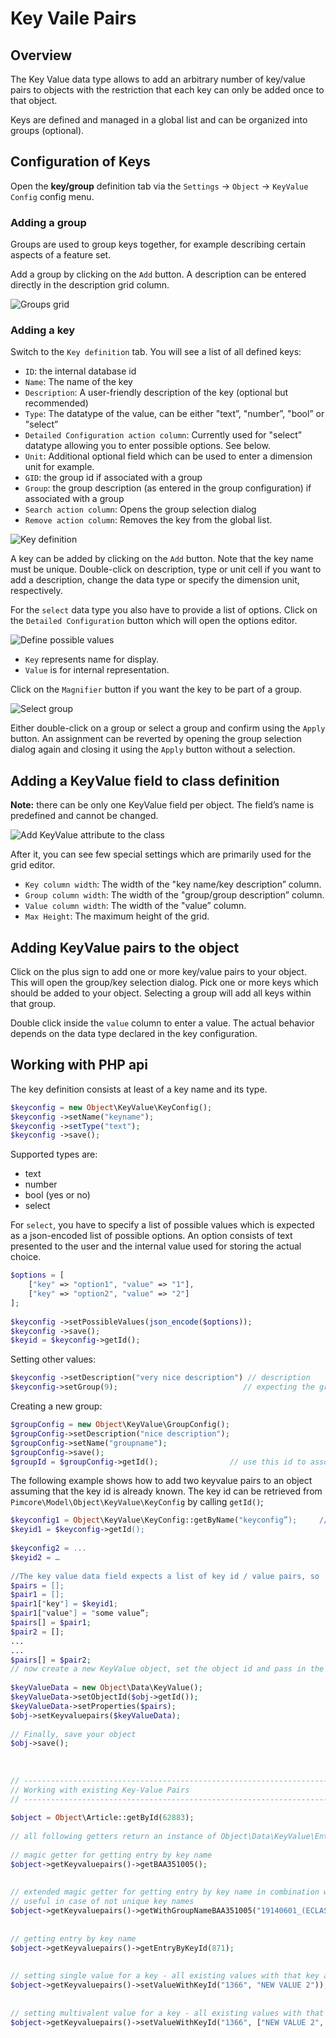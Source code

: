 # Key Vaile Pairs

## Overview

The Key Value data type allows to add an arbitrary number of key/value pairs to objects with the restriction that each 
key can only be added once to that object.

Keys are defined and managed in a global list and can be organized into groups (optional).

## Configuration of Keys

Open the **key/group** definition tab via the ```Settings``` -> ```Object``` -> ```KeyValue Config``` config menu.

### Adding a group

Groups are used to group keys together, for example describing certain aspects of a feature set.

Add a group by clicking on the ```Add``` button. A description can be entered directly in the description grid column.

![Groups grid](../../../img/Objects_KeyValue_Groups.png)

### Adding a key

Switch to the ```Key definition``` tab. You will see a list of all defined keys:

* ```ID```: the internal database id
* ```Name```: The name of the key
* ```Description```: A user-friendly description of the key (optional but recommended)
* ```Type```: The datatype of the value, can be either "text”, "number”, "bool” or "select”
* ```Detailed Configuration action column```: Currently used for "select” datatype allowing you to enter possible options. See below.
* ```Unit```: Additional optional field which can be used to enter a dimension unit for example.
* ```GID```: the group id if associated with a group
* ```Group```: the group description (as entered in the group configuration) if associated with a group
* ```Search action column```:  Opens the group selection dialog
* ```Remove action column```: Removes the key from the global list.

![Key definition](../../../img/Objects_KeyValue_Keys.png)

A key can be added by clicking on the ```Add``` button. Note that the key name must be unique. 
Double-click on description, type or unit cell if you want to add a description, change the data type or specify 
the dimension unit, respectively.

For the ```select``` data type you also have to provide a list of options. Click on the ```Detailed Configuration``` 
button which will open the options editor.

![Define possible values](../../../img/Objects_KeyValue_Options.png)

* ```Key``` represents name for display.
* ```Value``` is for internal representation.



Click on the ```Magnifier``` button if you want the key to be part of a group.

![Select group](../../../img/Objects_KeyValue_SelectGroup.png)


Either double-click on a group or select a group and confirm using the ```Apply``` button. An assignment can be 
reverted by opening the group selection dialog again and closing it using the ```Apply``` button without a selection.


## Adding a KeyValue field to class definition

**Note:** there can be only one KeyValue field per object. The field’s name is predefined and cannot be changed.

![Add KeyValue attribute to the class](../../../img/Objects_KeyValue_AddToClass.png)

After it, you can see few special settings which are primarily used for the grid editor.

* ```Key column width```: The width of the "key name/key description” column.
* ```Group column width```: The width of the "group/group description” column.
* ```Value column width```: The width of the "value” column.
* ```Max Height```: The maximum height of the grid.


## Adding KeyValue pairs to the object

Click on the plus sign to add one or more key/value pairs to your object. This will open the group/key selection dialog. 
Pick one or more keys which should be added to your object. Selecting a group will add all keys within that group. 

Double click inside the ```value``` column to enter a value. The actual behavior depends on the data type declared 
in the key configuration.


## Working with PHP api
The key definition consists at least of a key name and its type.

```php
$keyconfig = new Object\KeyValue\KeyConfig();            
$keyconfig ->setName("keyname");
$keyconfig ->setType("text");
$keyconfig ->save();
```

Supported types are:
* text
* number
* bool (yes or no)
* select

For ```select```, you have to specify a list of possible values which is expected as a json-encoded list of possible options.
An option consists of text presented to the user and the internal value used for storing the actual choice.

```php
$options = [
    ["key" => "option1", "value" => "1"],
    ["key" => "option2", "value" => "2"]
];
 
$keyconfig ->setPossibleValues(json_encode($options));
$keyconfig ->save();
$keyid = $keyconfig->getId();
```

Setting other values:

```php
$keyconfig ->setDescription("very nice description") // description
$keyconfig->setGroup(9);                            // expecting the group’s id
```

Creating a new group:
```php
$groupConfig = new Object\KeyValue\GroupConfig();
$groupConfig->setDescription("nice description");
$groupConfig->setName("groupname");
$groupConfig->save();
$groupId = $groupConfig->getId();                // use this id to associate a key with a group
```

The following example shows how to add two keyvalue pairs to an object assuming that the key id is already known. 
The key id can be retrieved from ```Pimcore\Model\Object\KeyValue\KeyConfig``` by calling ```getId()```;

```php
$keyconfig1 = Object\KeyValue\KeyConfig::getByName("keyconfig”);     // look up the key config by name and retrieve the id
$keyid1 = $keyconfig->getId();
 
$keyconfig2 = ...
$keyid2 = …
 
//The key value data field expects a list of key id / value pairs, so ...
$pairs = [];
$pair1 = [];
$pair1["key"] = $keyid1;
$pair1["value"] = "some value”;
$pairs[] = $pair1;
$pair2 = [];
...
...
$pairs[] = $pair2;
// now create a new KeyValue object, set the object id and pass in the key/value pairs.
 
$keyValueData = new Object\Data\KeyValue();
$keyValueData->setObjectId($obj->getId());
$keyValueData->setProperties($pairs);
$obj->setKeyvaluepairs($keyValueData);
 
// Finally, save your object
$obj->save();
 
 
 
// -------------------------------------------------------------------------------------
// Working with existing Key-Value Pairs
// -------------------------------------------------------------------------------------
 
$object = Object\Article::getById(62883);
 
// all following getters return an instance of Object\Data\KeyValue\Entry
 
// magic getter for getting entry by key name
$object->getKeyvaluepairs()->getBAA351005();
 
 
// extended magic getter for getting entry by key name in combination with group name
// useful in case of not unique key names
$object->getKeyvaluepairs()->getWithGroupNameBAA351005("19140601_(ECLASS-6.0)");
 
 
// getting entry by key name
$object->getKeyvaluepairs()->getEntryByKeyId(871);
 
 
// setting single value for a key - all existing values with that key are removed
$object->getKeyvaluepairs()->setValueWithKeyId("1366", "NEW VALUE 2"));
 
 
// setting multivalent value for a key - all existing values with that key are removed
$object->getKeyvaluepairs()->setValueWithKeyId("1366", ["NEW VALUE 2", "NEW VALUE 3"]);
```